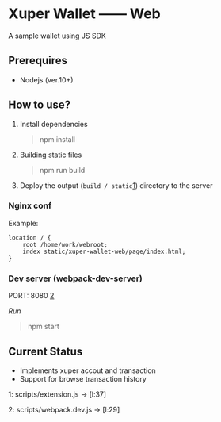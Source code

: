 # Xuper Wallet —— Web
A sample wallet using JS SDK

## Prerequires

- Nodejs (ver.10+)

## How to use?

1. Install dependencies

    > npm install

2. Building static files

    > npm run build

3. Deploy the output (`build / static`[1](#f1)) directory to the server

### Nginx conf

Example:
```
location / {
    root /home/work/webroot;
    index static/xuper-wallet-web/page/index.html;
}
```

### Dev server (webpack-dev-server)

PORT: 8080 [2](#f2)

*Run*
> npm start

## Current Status
- Implements xuper accout and transaction
- Support for browse transaction history

<a name="f1">1</a>: scripts/extension.js -> [l:37]

<a name="f2">2</a>:  scripts/webpack.dev.js -> [l:29]
